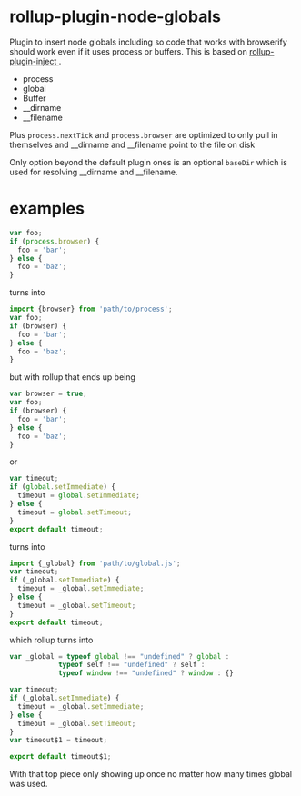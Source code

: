 rollup-plugin-node-globals
===

Plugin to insert node globals including so code that works with browserify should work even if it uses process or buffers. This is based on [rollup-plugin-inject
](https://github.com/rollup/rollup-plugin-inject).

- process
- global
- Buffer
- __dirname
- __filename

Plus `process.nextTick` and `process.browser` are optimized to only pull in
themselves and __dirname and __filename point to the file on disk

Only option beyond the default plugin ones is an optional `baseDir` which is used for resolving __dirname and __filename.

# examples

```js
var foo;
if (process.browser) {
  foo = 'bar';
} else {
  foo = 'baz';
}
```

turns into

```js
import {browser} from 'path/to/process';
var foo;
if (browser) {
  foo = 'bar';
} else {
  foo = 'baz';
}
```

but with rollup that ends up being

```js
var browser = true;
var foo;
if (browser) {
  foo = 'bar';
} else {
  foo = 'baz';
}
```

or

```js
var timeout;
if (global.setImmediate) {
  timeout = global.setImmediate;
} else {
  timeout = global.setTimeout;
}
export default timeout;
```

turns into

```js
import {_global} from 'path/to/global.js';
var timeout;
if (_global.setImmediate) {
  timeout = _global.setImmediate;
} else {
  timeout = _global.setTimeout;
}
export default timeout;

```

which rollup turns into

```js
var _global = typeof global !== "undefined" ? global :
            typeof self !== "undefined" ? self :
            typeof window !== "undefined" ? window : {}

var timeout;
if (_global.setImmediate) {
  timeout = _global.setImmediate;
} else {
  timeout = _global.setTimeout;
}
var timeout$1 = timeout;

export default timeout$1;
```

With that top piece only showing up once no matter how many times global was used.
